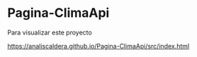 # Pagina-ClimaApi

Para visualizar este proyecto

https://analiscaldera.github.io/Pagina-ClimaApi/src/index.html
